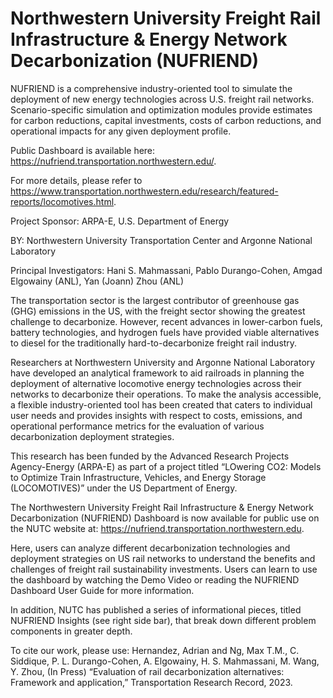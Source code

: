 # Northwestern University Freight Rail Infrastructure & Energy Network Decarbonization (NUFRIEND)
NUFRIEND is a comprehensive industry-oriented tool to simulate the deployment of new energy technologies across U.S. freight rail networks. Scenario-specific simulation and optimization modules provide estimates for carbon reductions, capital investments, costs of carbon reductions, and operational impacts for any given deployment profile.

Public Dashboard is available here: https://nufriend.transportation.northwestern.edu/. 

For more details, please refer to https://www.transportation.northwestern.edu/research/featured-reports/locomotives.html.

Project Sponsor: ARPA-E, U.S. Department of Energy

BY: Northwestern University Transportation Center and Argonne National Laboratory

Principal Investigators: Hani S. Mahmassani, Pablo Durango-Cohen, Amgad Elgowainy (ANL), Yan (Joann) Zhou (ANL)


The transportation sector is the largest contributor of greenhouse gas (GHG) emissions in the US, with the freight sector showing the greatest challenge to decarbonize. However, recent advances in lower-carbon fuels, battery technologies, and hydrogen fuels have provided viable alternatives to diesel for the traditionally hard-to-decarbonize freight rail industry.

Researchers at Northwestern University and Argonne National Laboratory have developed an analytical framework to aid railroads in planning the deployment of alternative locomotive energy technologies across their networks to decarbonize their operations. To make the analysis accessible, a flexible industry-oriented tool has been created that caters to individual user needs and provides insights with respect to costs, emissions, and operational performance metrics for the evaluation of various decarbonization deployment strategies.

This research has been funded by the Advanced Research Projects Agency-Energy (ARPA-E) as part of a project titled “LOwering CO2: Models to Optimize Train Infrastructure, Vehicles, and Energy Storage (LOCOMOTIVES)” under the US Department of Energy.

The Northwestern University Freight Rail Infrastructure & Energy Network Decarbonization (NUFRIEND) Dashboard is now available for public use on the NUTC website at:  https://nufriend.transportation.northwestern.edu.

Here, users can analyze different decarbonization technologies and deployment strategies on US rail networks to understand the benefits and challenges of freight rail sustainability investments. Users can learn to use the dashboard by watching the Demo Video or reading the NUFRIEND Dashboard User Guide for more information. 

In addition, NUTC has published a series of informational pieces, titled NUFRIEND Insights (see right side bar), that break down different problem components in greater depth.

To cite our work, please use:
Hernandez, Adrian and Ng, Max T.M., C. Siddique, P. L. Durango-Cohen, A. Elgowainy, H. S. Mahmassani, M. Wang, Y. Zhou, (In Press) “Evaluation of rail decarbonization alternatives: Framework and application,” Transportation Research Record, 2023.
